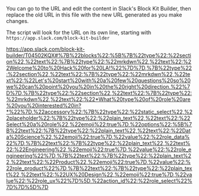 You can go to the URL and edit the content in Slack's Block Kit Builder,
then replace the old URL in this file with the new URL generated as you make changes.

The script will look for the URL on its own line, starting with `https://app.slack.com/block-kit-builder`

https://app.slack.com/block-kit-builder/T04502KQX#%7B%22blocks%22:%5B%7B%22type%22:%22section%22,%22text%22:%7B%22type%22:%22mrkdwn%22,%22text%22:%22Welcome%20to%20Hack%20for%20LA!%22%7D%7D,%7B%22type%22:%22section%22,%22text%22:%7B%22type%22:%22mrkdwn%22,%22text%22:%22Let's%20start%20with%20a%20few%20questions%20so%20we%20can%20point%20you%20in%20the%20right%20direction.%22%7D%7D,%7B%22type%22:%22section%22,%22text%22:%7B%22type%22:%22mrkdwn%22,%22text%22:%22*What%20type%20of%20role%20are%20you%20interested%20in?*%22%7D,%22accessory%22:%7B%22type%22:%22static_select%22,%22placeholder%22:%7B%22type%22:%22plain_text%22,%22text%22:%22Select%20a%20role%22,%22emoji%22:true%7D,%22options%22:%5B%7B%22text%22:%7B%22type%22:%22plain_text%22,%22text%22:%22Data%20Science%22,%22emoji%22:true%7D,%22value%22:%22role_data%22%7D,%7B%22text%22:%7B%22type%22:%22plain_text%22,%22text%22:%22Engineering%22,%22emoji%22:true%7D,%22value%22:%22role_engineering%22%7D,%7B%22text%22:%7B%22type%22:%22plain_text%22,%22text%22:%22Product%22,%22emoji%22:true%7D,%22value%22:%22role_product%22%7D,%7B%22text%22:%7B%22type%22:%22plain_text%22,%22text%22:%22UX%20Design%22,%22emoji%22:true%7D,%22value%22:%22role_ux%22%7D%5D,%22action_id%22:%22role_select%22%7D%7D%5D%7D
